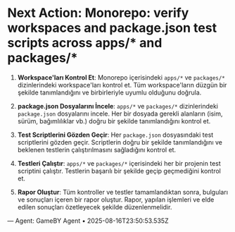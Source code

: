 # Next Action: Monorepo: verify workspaces and package.json test scripts across apps/* and packages/*

1. **Workspace'ları Kontrol Et**: Monorepo içerisindeki `apps/*` ve `packages/*` dizinlerindeki workspace'ları kontrol et. Tüm workspace'ların düzgün bir şekilde tanımlandığını ve birbirleriyle uyumlu olduğunu doğrula.

2. **package.json Dosyalarını İncele**: `apps/*` ve `packages/*` dizinlerindeki `package.json` dosyalarını incele. Her bir dosyada gerekli alanların (isim, sürüm, bağımlılıklar vb.) doğru bir şekilde tanımlandığını kontrol et.

3. **Test Scriptlerini Gözden Geçir**: Her `package.json` dosyasındaki test scriptlerini gözden geçir. Scriptlerin doğru bir şekilde tanımlandığını ve beklenen testlerin çalıştırılmasını sağladığını kontrol et.

4. **Testleri Çalıştır**: `apps/*` ve `packages/*` içerisindeki her bir projenin test scriptini çalıştır. Testlerin başarılı bir şekilde geçip geçmediğini kontrol et.

5. **Rapor Oluştur**: Tüm kontroller ve testler tamamlandıktan sonra, bulguları ve sonuçları içeren bir rapor oluştur. Rapor, yapılan işlemleri ve elde edilen sonuçları özetleyecek şekilde düzenlenmelidir.

— Agent: GameBY Agent • 2025-08-16T23:50:53.535Z
